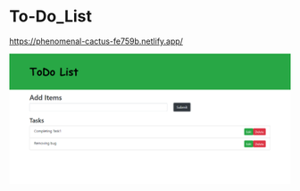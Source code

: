 # To-Do_List
https://phenomenal-cactus-fe759b.netlify.app/

![image](https://github.com/AS8420/To-Do_List/blob/main/To_Do.png)
